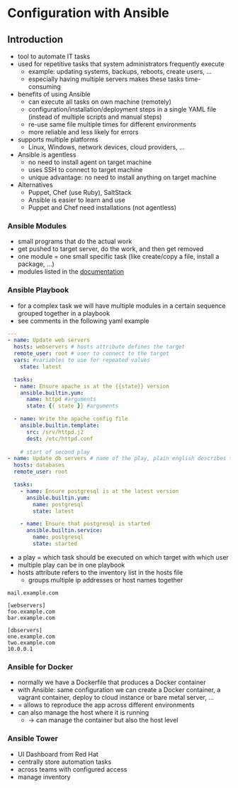 # Configuration with Ansible

## Introduction

- tool to automate IT tasks
- used for repetitive tasks that system administrators frequently execute
    - example: updating systems, backups, reboots, create users, ...
    - especially having multiple servers makes these tasks time-consuming
- benefits of using Ansible
    - can execute all tasks on own machine (remotely)
    - configuration/installation/deployment steps in a single YAML file (instead of multiple scripts and manual steps)
    - re-use same file multiple times for different environments
    - more reliable and less likely for errors
- supports multiple platforms
    - Linux, Windows, network devices, cloud providers, ...
- Ansible is agentless
    - no need to install agent on target machine
    - uses SSH to connect to target machine
    - unique advantage: no need to install anything on target machine
- Alternatives
    - Puppet, Chef (use Ruby), SaltStack
    - Ansible is easier to learn and use
    - Puppet and Chef need installations (not agentless)

### Ansible Modules

- small programs that do the actual work
- get pushed to target server, do the work, and then get removed
- one module = one small specific task (like create/copy a file, install a package, ...)
- modules listed in the [documentation](https://docs.ansible.com/ansible/latest/collections/ansible/builtin/index.html)

### Ansible Playbook

- for a complex task we will have multiple modules in a certain sequence grouped together in a playbook
- see comments in the following yaml example
```yaml
---
- name: Update web servers
  hosts: webservers # hosts attribute defines the target
  remote_user: root # user to connect to the target
  vars: #variables to use for repeated values
    state: latest

  tasks:
  - name: Ensure apache is at the {{state}} version
    ansible.builtin.yum:
      name: httpd #arguments
      state: {{ state }} #arguments

  - name: Write the apache config file
    ansible.builtin.template:
      src: /srv/httpd.j2
      dest: /etc/httpd.conf
    
    # start of second play
- name: Update db servers # name of the play, plain english describes the t ask
  hosts: databases
  remote_user: root

  tasks:
    - name: Ensure postgresql is at the latest version
      ansible.builtin.yum:
        name: postgresql
        state: latest

    - name: Ensure that postgresql is started
      ansible.builtin.service:
        name: postgresql
        state: started
```
- a play = which task should be executed on which target with which user
- multiple play can be in one playbook
- hosts attribute refers to the inventory list in the hosts file
  - groups multiple ip addresses or host names together
```
mail.example.com

[webservers]
foo.example.com
bar.example.com

[dbservers]
one.example.com
two.example.com
10.0.0.1
```


### Ansible for Docker
- normally we have a Dockerfile that produces a Docker container
- with Ansible: same configuration we can create a Docker container, a vagrant container, deploy to cloud instance or bare metal server, ...
- = allows to reproduce the app across different environments
- can also manage the host where it is running
  - -> can manage the container but also the host level

### Ansible Tower
- UI Dashboard from Red Hat
- centrally store automation tasks
- across teams with configured access
- manage inventory


